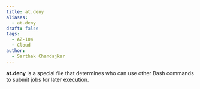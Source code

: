 ```yaml
---
title: at.deny
aliases:
  - at.deny
draft: false
tags:
  - AZ-104
  - Cloud
author:
  - Sarthak Chandajkar
---
```

**at.deny** is a special file that determines who can use other Bash commands to submit jobs for later execution.